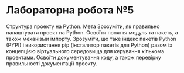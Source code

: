 # Лабораторна робота №5 

Структура проекту на Python. Мета Зрозуміти, як правильно налаштувати проект на Python. Освоїти поняття модуль та пакеть, а також механізми імпорту. Зрозуміти, що таке індекс пакетів Python (PYPI) і використання pip (інсталятор пакетів для Python) разом із концепцією віртуального середовища для керування кількома проектами. Освоїти документування коду, а також перевірку правильності документації проекту.
